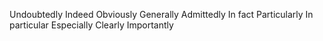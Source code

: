 Undoubtedly
Indeed
Obviously
Generally
Admittedly
In fact
Particularly 
In particular
Especially
Clearly
Importantly